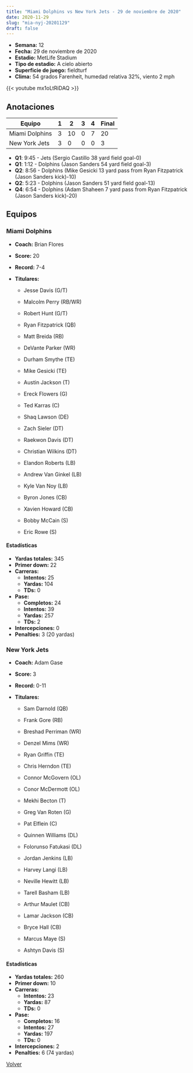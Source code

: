 ```yaml
---
title: "Miami Dolphins vs New York Jets - 29 de noviembre de 2020"
date: 2020-11-29
slug: "mia-nyj-20201129"
draft: false
---
```


- **Semana:** 12
- **Fecha:** 29 de noviembre de 2020
- **Estadio:** MetLife Stadium
- **Tipo de estadio:** A cielo abierto
- **Superficie de juego:** fieldturf
- **Clima:** 54 grados Farenheit, humedad relativa 32%, viento 2 mph


{{< youtube mx1oLtRiDAQ >}}


## Anotaciones
| Equipo | 1 | 2 | 3 | 4 | Final |
|--------|---|---|---|---|-------|
| Miami Dolphins  | 3 | 10 | 0 | 7  | 20 |
| New York Jets  | 3 | 0 | 0 | 0  | 3 |
- **Q1**: 9:45 - Jets (Sergio Castillo 38 yard field goal-0)
- **Q1**: 1:12 - Dolphins (Jason Sanders 54 yard field goal-3)
- **Q2**: 8:56 - Dolphins (Mike Gesicki 13 yard pass from Ryan Fitzpatrick (Jason Sanders kick)-10)
- **Q2**: 5:23 - Dolphins (Jason Sanders 51 yard field goal-13)
- **Q4**: 6:54 - Dolphins (Adam Shaheen 7 yard pass from Ryan Fitzpatrick (Jason Sanders kick)-20)


## Equipos


### Miami Dolphins
* **Coach:** Brian Flores
* **Score:** 20
* **Record:** 7-4
* **Titulares:** 

  * Jesse Davis (G/T) 

  * Malcolm Perry (RB/WR) 

  * Robert Hunt (G/T) 

  * Ryan Fitzpatrick (QB) 

  * Matt Breida (RB) 

  * DeVante Parker (WR) 

  * Durham Smythe (TE) 

  * Mike Gesicki (TE) 

  * Austin Jackson (T) 

  * Ereck Flowers (G) 

  * Ted Karras (C) 

  * Shaq Lawson (DE) 

  * Zach Sieler (DT) 

  * Raekwon Davis (DT) 

  * Christian Wilkins (DT) 

  * Elandon Roberts (LB) 

  * Andrew Van Ginkel (LB) 

  * Kyle Van Noy (LB) 

  * Byron Jones (CB) 

  * Xavien Howard (CB) 

  * Bobby McCain (S) 

  * Eric Rowe (S) 

#### Estadísticas
* **Yardas totales:** 345
* **Primer down:** 22
* **Carreras:**
  * **Intentos:** 25
  * **Yardas:** 104
  * **TDs:** 0
* **Pase:**
  * **Completos:** 24
  * **Intentos:** 39
  * **Yardas:** 257
  * **TDs:** 2
* **Intercepciones:** 0
* **Penalties:** 3 (20 yardas)

### New York Jets
* **Coach:** Adam Gase
* **Score:** 3
* **Record:** 0-11
* **Titulares:** 

  * Sam Darnold (QB) 

  * Frank Gore (RB) 

  * Breshad Perriman (WR) 

  * Denzel Mims (WR) 

  * Ryan Griffin (TE) 

  * Chris Herndon (TE) 

  * Connor McGovern (OL) 

  * Conor McDermott (OL) 

  * Mekhi Becton (T) 

  * Greg Van Roten (G) 

  * Pat Elflein (C) 

  * Quinnen Williams (DL) 

  * Folorunso Fatukasi (DL) 

  * Jordan Jenkins (LB) 

  * Harvey Langi (LB) 

  * Neville Hewitt (LB) 

  * Tarell Basham (LB) 

  * Arthur Maulet (CB) 

  * Lamar Jackson (CB) 

  * Bryce Hall (CB) 

  * Marcus Maye (S) 

  * Ashtyn Davis (S) 

#### Estadísticas
* **Yardas totales:** 260
* **Primer down:** 10
* **Carreras:**
  * **Intentos:** 23
  * **Yardas:** 87
  * **TDs:** 0
* **Pase:**
  * **Completos:** 16
  * **Intentos:** 27
  * **Yardas:** 197
  * **TDs:** 0
* **Intercepciones:** 2
* **Penalties:** 6 (74 yardas)


[Volver](/historia/2020)
